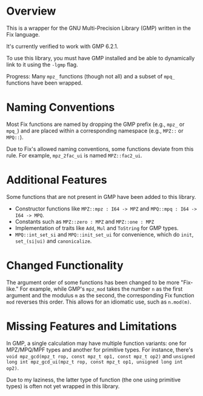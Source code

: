 # Overview

This is a wrapper for the GNU Multi-Precision Library (GMP) written in the Fix language.

It's currently verified to work with GMP 6.2.1.

To use this library, you must have GMP installed and be able to dynamically link to it using the `-lgmp` flag.

Progress: Many `mpz_` functions (though not all) and a subset of `mpq_` functions have been wrapped.

# Naming Conventions

Most Fix functions are named by dropping the GMP prefix (e.g., `mpz_` or `mpq_`) and are placed within a corresponding namespace (e.g., `MPZ::` or `MPQ::`).

Due to Fix's allowed naming conventions, some functions deviate from this rule. For example, `mpz_2fac_ui` is named `MPZ::fac2_ui`.

# Additional Features

Some functions that are not present in GMP have been added to this library.

- Constructor functions like `MPZ::mpz : I64 -> MPZ` and `MPQ::mpq : I64 -> I64 -> MPQ`.
- Constants such as `MPZ::zero : MPZ` and `MPZ::one : MPZ`
- Implementation of traits like `Add`, `Mul` and `ToString` for GMP types.
- `MPQ::int_set_si` and `MPQ::init_set_ui` for convenience, which do `init`, `set_(si|ui)` and `canonicalize`.

# Changed Functionality

The argument order of some functions has been changed to be more "Fix-like." 
For example, while GMP's `mpz_mod` takes the number `n` as the first argument and the modulus `m` as the second, the corresponding Fix function `mod` reverses this order. 
This allows for an idiomatic use, such as `n.mod(m)`.

# Missing Features and Limitations

In GMP, a single calculation may have multiple function variants: one for MPZ/MPQ/MPF types and another for primitive types. 
For instance, there's `void mpz_gcd(mpz_t rop, const mpz_t op1, const mpz_t op2)` and `unsigned long int mpz_gcd_ui(mpz_t rop, const mpz_t op1, unsigned long int op2)`.

Due to my laziness, the latter type of function (the one using primitive types) is often not yet wrapped in this library.